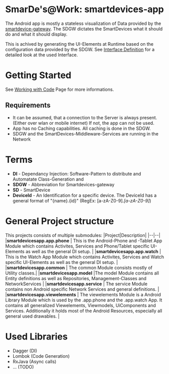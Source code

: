 # SmarDe's@Work: smartdevices-app

The Android app is mostly a stateless visualization of Data provided by the [smartdevice-gateway](../smartdevices-gateway/README.md). The SDGW dictates the SmartDevices what it should do and what it should display.

This is achived by generating the UI-Elements at Runtime based on the configuration data provided by the SDGW. See [Interface Definition](doc/interface.md) for a detailed look at the used Interface.

# Getting Started

See [Working with Code](doc/working_with_code.md) Page for more informations.

## Requirements

* It can be assumed, that a connection to the Server is always present. (Either over wlan or mobile internet) If not, the app can not be used.
* App has no Caching capabilities. All caching is done in the SDGW.
* SDGW and the SmartDevices-Middleware-Services are running in the Network

# Terms
* **DI** - Dependancy Injection: Software-Pattern to distribute and Automatate Class-Generation and 
* **SDGW** - Abbreviation for Smartdevices-gateway
* **SD** - SmartDevice
* **DeviceId** - An Identification for a specific device. The DeviceId has a general format of "{name}.{id}" (RegEx: [a-zA-Z0-9]*\.[a-zA-Z0-9]*)

# General Project structure

This projects consists of multiple submodules:
|Project|Description|
|--|--|
|**smartdevicesapp.app.phone**     | This is the Android-Phone and -Tablet App Module which contains Activites, Services and Phone/Tablet specific UI-Elements as well as the general DI setup. |
|**smartdevicesapp.app.watch**     | This is the Watch App Module which contains Activites, Services and Watch specific UI-Elements as well as the general DI setup.  |
|**smartdevicesapp.common**        | The common Module consists mostly of Utility classes.|
|**smartdevicesapp.model**         | ​​The model Module contains all Entity definitions as well as Repositories, Management-Classes and NetworkServices |
|**smartdevicesapp.service**       | ​​The service Module contains non Android specific Network Services and general definitions. |
|**smartdevicesapp.viewelements**  | The viewelements Module is a Android Library Module which is used by the .app.phone and the .app.watch App. It contains all generalized Viewelements, Viewmodels, UiComponents and Services. Additionally it holds most of the Android Resources, especially all general used drawables. |

# Used Libraries

* Dagger (DI)
* Lombok (Code Generation)
* RxJava (Async calls)
* ... (TODO)



